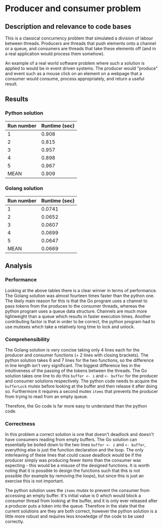 # Producer and consumer problem

## Description and relevance to code bases
This is a classical concurrency problem that simulated a division of labour between threads. Producers are threads that push elements onto a channel or a queue, and consumers are threads that take these elements off (and in a real application would process them somehow).

An example of a real world software problem where such a solution is applied to would be in event driven systems. The producer would "produce" and event such as a mouse click on an element on a webpage that a consumer would consume, process appropriately, and return a useful result.

## Results

### Python solution

| Run number | Runtime (sec) |
|------------|---------------|
| 1          | 0.908         |
| 2          | 0.815         |
| 3          | 0.957         |
| 4          | 0.898         |
| 5          | 0.967         |
| MEAN       | 0.909         |

### Golang solution

| Run number | Runtime (sec) |
|------------|---------------|
| 1          | 0.0741        |
| 2          | 0.0652        |
| 3          | 0.0607        |
| 4          | 0.0699        |
| 5          | 0.0647        |
| MEAN       | 0.0669        |

## Analysis

### Performance

Looking at the above tables there is a clear winner in terms of performance. The Golang solution was almost fourteen times faster than the python one. The likely main reason for this is that the Go program uses a channel to pass tokens from the produces to the consumer threads, whereas the python program uses a queue data structure. Channels are much more lightweight than a queue which results in faster execution times. Another contributing factor is that in order to be correct, the python program had to use mutexes which take a relatively long time to lock and unlock.

### Comprehensibility
The Golang solution is very concise taking only 4 lines each for the producer and consumer functions (+ 2 lines with closing brackets). The python solution takes 6 and 7 lines for the two functions, so the difference in line length isn't very significant. The biggest difference lies in the intuitiveness of the passing of the tokens between the threads. The Go solution takes one line to do this `buffer <- i` and `<- buffer` for the producer and consumer solutions respectively. The python code needs to acquire the `bufferLock` mutex before looking at the buffer and then release it after doing so. Furthermore it requires a second mutex `items` that prevents the producer from trying to read from an empty queue.

Therefore, the Go code is far more easy to understand than the python code.

### Correctness
In this problem a correct solution is one that doesn't deadlock and doesn't have consumers reading from empty buffers. The Go solution can essentially be boiled down to the two lines `buffer <- i` and `<- buffer`, everything else is just the function declaration and the loop. The only interleaving of these lines that could cause deadlock would be if the producer simply was producing fewer items than the consumer was expecting - this would be a misuse of the designed functions. It is worth noting that it is possible to design the functions such that this is not possible (for example by removing the loops), but since this is just an exercise this is not important. 

The python solution uses the `items` mutex to prevent the consumer from accessing an empty buffer. It's initial value is 0 which would block a consumer thread from looking at the buffer, and it is only ever released after a producer puts a token into the queue. Therefore in the state that the current solutions are they are both correct, however the python solution is a little more robust and requires less knowledge of the code to be used correctly.